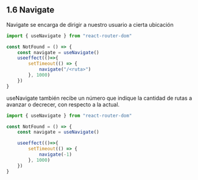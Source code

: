 ## 1.6 Navigate

Navigate se encarga de dirigir a nuestro usuario a cierta ubicación

``` javascript
import { useNavigate } from "react-router-dom"

const NotFound = () => {
    const navigate = useNavigate()
    useeffect(()=>{
        setTimeout(() => {
            navigate("/<ruta>")
        }, 1000)
    })
}
```

useNavigate también recibe un número que indique la cantidad de rutas a avanzar o decrecer, con respecto a la actual.

``` javascript
import { useNavigate } from "react-router-dom"

const NotFound = () => {
    const navigate = useNavigate()

    useeffect(()=>{
        setTimeout(() => {
            navigate(-1)
        }, 1000)
    })
}
```

